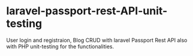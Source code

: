 # laravel-passport-rest-API-unit-testing
User login and registraion, Blog CRUD with laravel Passport Rest API also with PHP unit-testing for the functionalities.
